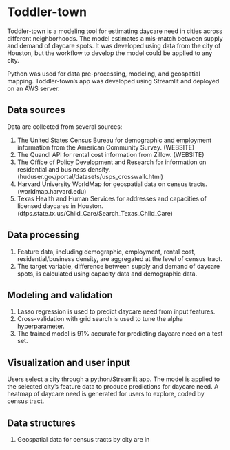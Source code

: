 # Toddler-town

Toddler-town is a modeling tool for estimating daycare need in cities across different neighborhoods. The model estimates a mis-match between supply and demand of daycare spots. It was developed using data from the city of Houston, but the workflow to develop the model could be applied to any city. 

Python was used for data pre-processing, modeling, and geospatial mapping. Toddler-town’s app was developed using Streamlit and deployed on an AWS server. 

## Data sources

Data are collected from several sources:
1.	The United States Census Bureau for demographic and employment information from the American Community Survey. (WEBSITE)
2.	The Quandl API for rental cost information from Zillow. (WEBSITE)
3.	The Office of Policy Development and Research for information on residential and business density. (huduser.gov/portal/datasets/usps_crosswalk.html)
4.	Harvard University WorldMap for geospatial data on census tracts. (worldmap.harvard.edu)
5.	Texas Health and Human Services for addresses and capacities of licensed daycares in Houston. (dfps.state.tx.us/Child_Care/Search_Texas_Child_Care) 

## Data processing 

1.	Feature data, including demographic, employment, rental cost, residential/business density, are aggregated at the level of census tract.
2.	The target variable, difference between supply and demand of daycare spots, is calculated using capacity data and demographic data. 

## Modeling and validation

1.	Lasso regression is used to predict daycare need from input features. 
2.	Cross-validation with grid search is used to tune the alpha hyperparameter.
3.	The trained model is 91% accurate for predicting daycare need on a test set. 

## Visualization and user input

Users select a city through a python/Streamlit app. The model is applied to the selected city’s feature data to produce predictions for daycare need. A heatmap of daycare need is generated for users to explore, coded by census tract. 

## Data structures

1. Geospatial data for census tracts by city are in 


